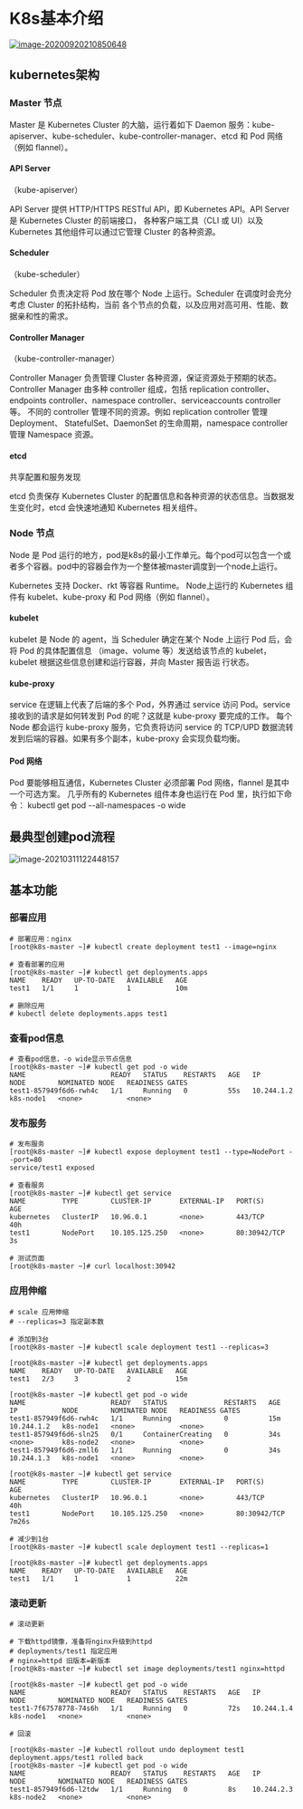 # K8s基本介绍

[
![image-20200920210850648](https://gitee.com/luoxian1011/pictures/raw/master/20200920210850.png)](https://gitee.com/wj204811/wj204811/raw/master/img/20200920210850.png)



## kubernetes架构

### Master 节点

Master 是 Kubernetes Cluster 的大脑，运行着如下 Daemon 服务：kube-apiserver、kube-scheduler、kube-controller-manager、etcd 和 Pod 网络（例如 flannel）。

#### API Server

（kube-apiserver）

API Server 提供 HTTP/HTTPS RESTful API，即 Kubernetes API。API Server 是 Kubernetes Cluster 的前端接口，
各种客户端工具（CLI 或 UI）以及 Kubernetes 其他组件可以通过它管理 Cluster 的各种资源。

#### Scheduler

（kube-scheduler）

Scheduler 负责决定将 Pod 放在哪个 Node 上运行。Scheduler 在调度时会充分考虑 Cluster 的拓扑结构，当前
各个节点的负载，以及应用对高可用、性能、数据亲和性的需求。

#### Controller Manager

（kube-controller-manager）

Controller Manager 负责管理 Cluster 各种资源，保证资源处于预期的状态。Controller Manager 由多种
controller 组成，包括 replication controller、endpoints controller、namespace controller、serviceaccounts
controller 等。 不同的 controller 管理不同的资源。例如 replication controller 管理 Deployment、
StatefulSet、DaemonSet 的生命周期，namespace controller 管理 Namespace 资源。

#### etcd

共享配置和服务发现

etcd 负责保存 Kubernetes Cluster 的配置信息和各种资源的状态信息。当数据发生变化时，etcd 会快速地通知
Kubernetes 相关组件。

### Node 节点

Node 是 Pod 运行的地方，pod是k8s的最小工作单元。每个pod可以包含一个或者多个容器。pod中的容器会作为一个整体被master调度到一个node上运行。

Kubernetes 支持 Docker、rkt 等容器 Runtime。 Node上运行的 Kubernetes 组件有
kubelet、kube-proxy 和 Pod 网络（例如 flannel）。

#### kubelet

kubelet 是 Node 的 agent，当 Scheduler 确定在某个 Node 上运行 Pod 后，会将 Pod 的具体配置信息
（image、volume 等）发送给该节点的 kubelet，kubelet 根据这些信息创建和运行容器，并向 Master 报告运
行状态。

#### kube-proxy

service 在逻辑上代表了后端的多个 Pod，外界通过 service 访问 Pod。service 接收到的请求是如何转发到 Pod
的呢？这就是 kube-proxy 要完成的工作。 每个 Node 都会运行 kube-proxy 服务，它负责将访问 service 的
TCP/UPD 数据流转发到后端的容器。如果有多个副本，kube-proxy 会实现负载均衡。

#### Pod 网络

Pod 要能够相互通信，Kubernetes Cluster 必须部署 Pod 网络，flannel 是其中一个可选方案。
几乎所有的 Kubernetes 组件本身也运行在 Pod 里，执行如下命令：
kubectl get pod --all-namespaces -o wide

## 最典型创建pod流程

![image-20210311122448157](https://gitee.com/luoxian1011/pictures/raw/master/image-20210311122448157.png)

## 基本功能

### 部署应用

```
# 部署应用：nginx
[root@k8s-master ~]# kubectl create deployment test1 --image=nginx

# 查看部署的应用
[root@k8s-master ~]# kubectl get deployments.apps
NAME    READY   UP-TO-DATE   AVAILABLE   AGE
test1   1/1     1            1           10m

# 删除应用
# kubectl delete deployments.apps test1
```

### 查看pod信息

```
# 查看pod信息，-o wide显示节点信息
[root@k8s-master ~]# kubectl get pod -o wide
NAME                     READY   STATUS    RESTARTS   AGE   IP           NODE        NOMINATED NODE   READINESS GATES
test1-857949f6d6-rwh4c   1/1     Running   0          55s   10.244.1.2   k8s-node1   <none>           <none>

```

### 发布服务

```
# 发布服务
[root@k8s-master ~]# kubectl expose deployment test1 --type=NodePort --port=80
service/test1 exposed

# 查看服务
[root@k8s-master ~]# kubectl get service
NAME         TYPE        CLUSTER-IP       EXTERNAL-IP   PORT(S)        AGE
kubernetes   ClusterIP   10.96.0.1        <none>        443/TCP        40h
test1        NodePort    10.105.125.250   <none>        80:30942/TCP   3s

# 测试页面
[root@k8s-master ~]# curl localhost:30942

```

### 应用伸缩

```
# scale 应用伸缩
# --replicas=3 指定副本数

# 添加到3台
[root@k8s-master ~]# kubectl scale deployment test1 --replicas=3 

[root@k8s-master ~]# kubectl get deployments.apps
NAME    READY   UP-TO-DATE   AVAILABLE   AGE
test1   2/3     3            2           15m

[root@k8s-master ~]# kubectl get pod -o wide
NAME                     READY   STATUS              RESTARTS   AGE   IP           NODE        NOMINATED NODE   READINESS GATES
test1-857949f6d6-rwh4c   1/1     Running             0          15m   10.244.1.2   k8s-node1   <none>           <none>
test1-857949f6d6-sln25   0/1     ContainerCreating   0          34s   <none>       k8s-node2   <none>           <none>
test1-857949f6d6-zmll6   1/1     Running             0          34s   10.244.1.3   k8s-node1   <none>           <none>

[root@k8s-master ~]# kubectl get service
NAME         TYPE        CLUSTER-IP       EXTERNAL-IP   PORT(S)        AGE
kubernetes   ClusterIP   10.96.0.1        <none>        443/TCP        40h
test1        NodePort    10.105.125.250   <none>        80:30942/TCP   7m26s

# 减少到1台
[root@k8s-master ~]# kubectl scale deployment test1 --replicas=1 

[root@k8s-master ~]# kubectl get deployments.apps
NAME    READY   UP-TO-DATE   AVAILABLE   AGE
test1   1/1     1            1           22m

```

### 滚动更新

```
# 滚动更新

# 下载httpd镜像，准备将nginx升级到httpd
# deployments/test1 指定应用
# nginx=httpd 旧版本=新版本
[root@k8s-master ~]# kubectl set image deployments/test1 nginx=httpd

[root@k8s-master ~]# kubectl get pod -o wide
NAME                     READY   STATUS    RESTARTS   AGE   IP           NODE        NOMINATED NODE   READINESS GATES
test1-7f67578778-74s6h   1/1     Running   0          72s   10.244.1.4   k8s-node1   <none>           <none>

```

```
# 回滚

[root@k8s-master ~]# kubectl rollout undo deployment test1 
deployment.apps/test1 rolled back
[root@k8s-master ~]# kubectl get pod -o wide
NAME                     READY   STATUS    RESTARTS   AGE   IP           NODE        NOMINATED NODE   READINESS GATES
test1-857949f6d6-l2tdw   1/1     Running   0          8s    10.244.2.3   k8s-node2   <none>           <none>
```

